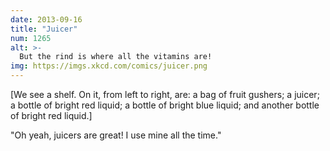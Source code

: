 ```yaml
---
date: 2013-09-16
title: "Juicer"
num: 1265
alt: >-
  But the rind is where all the vitamins are!
img: https://imgs.xkcd.com/comics/juicer.png
---
```

[We see a shelf. On it, from left to right, are: a bag of fruit gushers; a juicer; a bottle of bright red liquid; a bottle of bright blue liquid; and another bottle of bright red liquid.]

"Oh yeah, juicers are great! I use mine all the time."